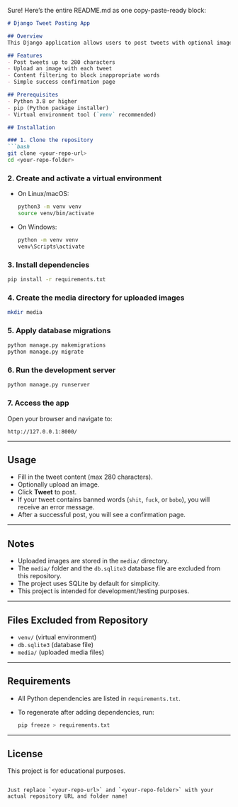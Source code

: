 Sure! Here’s the entire README.md as one copy-paste-ready block:

````markdown
# Django Tweet Posting App

## Overview
This Django application allows users to post tweets with optional images. It features a content filter that prohibits certain words (`shit`, `fuck`, `bobo`) in tweets.

## Features
- Post tweets up to 280 characters
- Upload an image with each tweet
- Content filtering to block inappropriate words
- Simple success confirmation page

## Prerequisites
- Python 3.8 or higher
- pip (Python package installer)
- Virtual environment tool (`venv` recommended)

## Installation

### 1. Clone the repository
```bash
git clone <your-repo-url>
cd <your-repo-folder>
````

### 2. Create and activate a virtual environment

* On Linux/macOS:

  ```bash
  python3 -m venv venv
  source venv/bin/activate
  ```
* On Windows:

  ```bash
  python -m venv venv
  venv\Scripts\activate
  ```

### 3. Install dependencies

```bash
pip install -r requirements.txt
```

### 4. Create the media directory for uploaded images

```bash
mkdir media
```

### 5. Apply database migrations

```bash
python manage.py makemigrations
python manage.py migrate
```

### 6. Run the development server

```bash
python manage.py runserver
```

### 7. Access the app

Open your browser and navigate to:

```
http://127.0.0.1:8000/
```

---

## Usage

* Fill in the tweet content (max 280 characters).
* Optionally upload an image.
* Click **Tweet** to post.
* If your tweet contains banned words (`shit`, `fuck`, or `bobo`), you will receive an error message.
* After a successful post, you will see a confirmation page.

---

## Notes

* Uploaded images are stored in the `media/` directory.
* The `media/` folder and the `db.sqlite3` database file are excluded from this repository.
* The project uses SQLite by default for simplicity.
* This project is intended for development/testing purposes.

---

## Files Excluded from Repository

* `venv/` (virtual environment)
* `db.sqlite3` (database file)
* `media/` (uploaded media files)

---

## Requirements

* All Python dependencies are listed in `requirements.txt`.
* To regenerate after adding dependencies, run:

  ```bash
  pip freeze > requirements.txt
  ```

---

## License

This project is for educational purposes.

```

Just replace `<your-repo-url>` and `<your-repo-folder>` with your actual repository URL and folder name!
```
